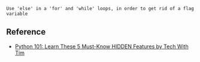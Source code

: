 ```
Use 'else' in a 'for' and 'while' loops, in order to get rid of a flag variable
```

## Reference

- [Python 101: Learn These 5 Must-Know HIDDEN Features by Tech With Tim](https://youtu.be/nrN3Gq1A92Y?t=174)
